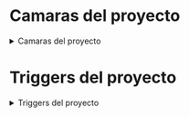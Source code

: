 # Camaras del proyecto

<details>
 <summary>Camaras del proyecto</summary>
<br>

## Switch de las camaras 

[Codigo CameraSwitch](Assets/Scripts/Cameras/CameraSwitch.cs)

Este script contiene tres variables para almacenar las tres cámaras de proyecto y los métodos correspondientes para su activación y desactivación.

<details>
 <summary>Explicación del código</summary>
<br>

Variables que permiten asociar manualmente las cámaras:
```bash
public GameObject firstPersonCamera;
public GameObject thirdPersonCamera;
public GameObject WorldCamera;
```

En el método Update se detecta si el jugador presiona alguna de las teclas pertinentes (1,2,3) y llama al método correspondiente para activar a cada cámara:
```bash
private void Update() {
    if (Input.GetKeyDown(KeyCode.Alpha1)) {
        ActivateFirstPersonCamera(); # Activa camara de primera persona y desactiva el resto
    }
    ....
```
---
</details>

## Camara tercera persona

[Codigo CameraController](Assets/Scripts/Cameras/CameraController.cs)

Este script utiliza un Vector3 para almacenar la distancia entre cámara y jugador y poder así seguir al jugador manteniendo una distancia constante.

<details>
 <summary>Explicación del código</summary>
<br>

Variables utilizadas:
```bash
public GameObject player; # Referencia al objeto jugador
private Vector3 offset;   # Almacena la distancia entre cámara y jugador
```

Al comienzo, mediante el método Start(), se calcula la distancia entre jugador y cámara para almacenarla como Vector3:
```bash
void Start(){
    ....
    offset = transform.position - player.transform.position;
}
```

Mediante LateUpdate la cámara ajusta su posición a la del objeto manteniendo la misma distancia que al comienzo:
```bash
void LateUpdate(){
        transform.position = player.transform.position + offset;
}
```

---
</details>

## Camara primera persona

[Codigo Camara_PrimPersona](Assets/Scripts/Cameras/Camara_PrimPersona.cs)

Este script posiciona la cámara a la misma altura y posición que el objeto controlado por el jugador, permitiendo el movimiento horizontal de esta mediante el raton.

<details>
 <summary>Explicación del código</summary>
<br>

Variables utilizadas:
```bash
public GameObject player;             # Referencia al objeto jugador
public float mouseSensitivity = 100f; # Controla la velocidad de giro de la cámara en respuesta al movimiento del ratón
private float yRotation = 0f;         # Acumulador del ángulo de rotación horizontal
```

Al llamar al método Update() se recoge el imput del ratón en el eje horizontal y se le transmite a la rotación de la cámara:

```bash
void Update(){
    float mouseX = Input.GetAxis("Mouse X") * mouseSensitivity; 
    yRotation += mouseX;                                        # Acumula los valores del movimiento del ratón
    transform.rotation = Quaternion.Euler(0f, yRotation, 0f);   # Actualiza la rotación de la cámara exlusivamente en el eje Y
    transform.position = player.transform.position;             # Mantiene la cámara en la misma posición que el jugador
}
```

---
</details>

[Codigo PlayerController](Assets/Scripts/Cameras/PlayerController.cs)

Adicionalmente, el script del objeto que control el jugador contiene una variable para recoger los valores de la cámara de primera persona y así poder ajustar el movimiento del jugador en base a la orientación de esta.

<details>
 <summary>Explicación del código</summary>
<br>

Variables utilizadas:
```bash
# Almacenan las entradas del jugador en los ejes X e Y
private float movementX;
private float movementY;
# Referencia al componente transform de la cámara (en este caso la de primera persona)
public Transform cameraTransform; 
....
```

El metodo OnMove() se activa automáticamente al detectar entradas configuradas como "Move" en Unity, y en el se recogen las entradas del jugador:

```bash
void OnMove(InputValue movementValue){
    Vector2 movementVector = movementValue.Get<Vector2>();
    movementX = movementVector.x;
    movementY = movementVector.y;
}
```

Durante la llamada a FixedUpdate() se calcula un Vector3 en base a la orientación de la cámara y las entradas del jugador y se lo aplica al jugador:
```bash
private void FixedUpdate(){
    Vector3 forward = cameraTransform.forward; # Obtiene el vector z de la camara
    Vector3 right = cameraTransform.right;     # Obtiene el vector x de la camara

    Vector3 movement = forward * movementY + right * movementX; 
    movement.Normalize();                      # Normaliza el nuevo vector para mantener una velocidad constante, independientemente de la dirección
    rb.AddForce(movement * speed);             
}
```

---
</details>

## Camara global

[Codigo Camera_World](Assets/Scripts/Cameras/Camera_World.cs)

Este script utiliza enfoca la camara hacia un blanco y va girando alrededor de este.

<details>
 <summary>Explicación del código</summary>
<br>

Variables utilizadas:
```bash
public Transform target; # Referencia al componente transform del que queramos apuntar (en este caso, es el conjunto de niveles/escenarios)
public float speed;      # Velocidad de movimiento de la cámara
```

Cada llamada del método Update() mantenemos la cámara apuntando al blanco y girando al rededor de el:
```bash
void Update(){
    transform.LookAt(target);                   # Mantiene la camara enfocado al entorno de juego (target)
    transform.Translate(Vector3.right * speed); # Mueve la cámara continuamente en la dirección derecha 
}
```

Al mantener el eje Z enfocado hacia el blanco evitamos que la cámara se desplace hacia la derecha indefinidamente y la forzamos a rotar al rededor del objeto. 

---
</details>

</details>

# Triggers del proyecto

<details>
 <summary>Triggers del proyecto</summary>
<br>

## Trigger de teletransporte

[Codigo CameraSwitch](Assets/Scripts/Triggers/TeletransporteTrigger.cs)

Este script contiene la posición del destino del teletrasporte y un método para realizar la acción una vez el jugador colisiona con el objecto que contiene el trigger.

<details>
 <summary>Explicación del código</summary>
<br>

Referencia al Transform del destino.
```bash
public Transform destino;
```

En el método OnTriggerEnte salta si el jugador entra en colisión con el objecto portador del trigger y cambia su posición actual por la del destino.
```bash
private void OnTriggerEnter(Collider colision) {
    if(colision.CompareTag("Player")){
          colision.transform.position = destino.position;
    }
}
```
---
</details>

## Trigger de empujón

[Codigo CameraSwitch](Assets/Scripts/Triggers/PushTrigger.cs)

-.

<details>
 <summary>Explicación del código</summary>
<br>

Variable con la fuerza del empujón.
```bash
public float fuerzaEmpujon = 25f; 
```

-.
```bash
private void OnCollisionEnter(Collision colision){
    if (colision.gameObject.CompareTag("Player")){
       Rigidbody player = colision.gameObject.GetComponent<Rigidbody>();
       if(player != null){
           Vector3 empuje = transform.right;
           player.AddForce(empuje*fuerzaEmpujon*-1,ForceMode.Impulse);
       }
    }
}
```
---
</details>

## Trigger de turbo

[Codigo CameraSwitch](Assets/Scripts/Triggers/BosterTrigger.cs)

-.

<details>
 <summary>Explicación del código</summary>
<br>

Variables utilizadas:
```bash
public float aumentoVelocidad;  # Cantidad por la que se multiplicara la velocidad actual del jugador
public float duracion;          # Duración del aumento de velocidad
```

-.
```bash
private void OnTriggerEnter(Collider colision){
    ...
    StartCoroutine(Boost(player));  # LLamada a Corrutina
    ...
}
```
---
</details>


</details>

